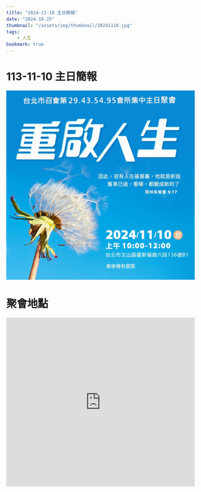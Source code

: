 ```yaml
---
title: "2024-11-10 主日簡報"
date: "2024-10-25"
thumbnail: "/assets/img/thumbnail/20241110.jpg"
tags:
    - 人生
bookmark: true
---
```


# 113-11-10 主日簡報

<img src="/assets/img/thumbnail/20241110.jpg" alt="重啟人生" style="box-shadow: 5px 5px 10px \#888;">

# 聚會地點

<iframe src="https://www.google.com/maps/embed?pb=!1m18!1m12!1m3!1d2556.9609726865674!2d121.53902382765163!3d24.997095468695658!2m3!1f0!2f0!3f0!3m2!1i1024!2i768!4f13.1!3m3!1m2!1s0x3442aa03bad126f5%3A0x44bd5184d2590c99!2zMTE25Y-w5YyX5biC5paH5bGx5Y2A576F5pav56aP6Lev5YWt5q61MTM26Jmf!5e0!3m2!1szh-TW!2stw!4v1730466577018!5m2!1szh-TW!2stw" width="100%" height="450" style="border:0;" allowfullscreen="" loading="lazy" referrerpolicy="no-referrer-when-downgrade"></iframe>
